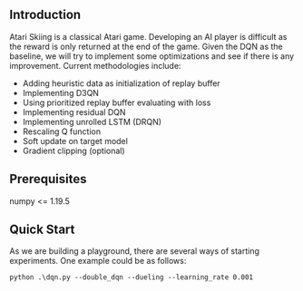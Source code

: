 ## Introduction

Atari Skiing is a classical Atari game. Developing an AI player is difficult as the reward is only returned at the end of the game. Given the DQN as the baseline, we will try to implement some optimizations and see if there is any improvement. Current methodologies include:

- Adding heuristic data as initialization of replay buffer
- Implementing D3QN
- Using prioritized replay buffer evaluating with loss
- Implementing residual DQN
- Implementing unrolled LSTM (DRQN)
- Rescaling Q function
- Soft update on target model
- Gradient clipping (optional)

## Prerequisites

numpy <= 1.19.5

## Quick Start

As we are building a playground, 
there are several ways of starting experiments.
One example could be as follows:

`python .\dqn.py --double_dqn --dueling --learning_rate 0.001`

